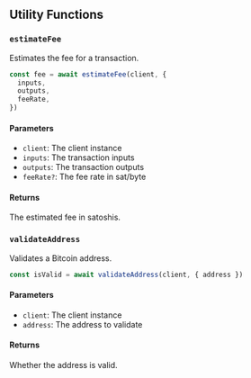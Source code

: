 ## Utility Functions

### `estimateFee`

Estimates the fee for a transaction.

```typescript
const fee = await estimateFee(client, {
  inputs,
  outputs,
  feeRate,
})
```

#### Parameters

- `client`: The client instance
- `inputs`: The transaction inputs
- `outputs`: The transaction outputs
- `feeRate?`: The fee rate in sat/byte

#### Returns

The estimated fee in satoshis.

### `validateAddress`

Validates a Bitcoin address.

```typescript
const isValid = await validateAddress(client, { address })
```

#### Parameters

- `client`: The client instance
- `address`: The address to validate

#### Returns

Whether the address is valid.
